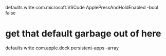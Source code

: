 defaults write com.microsoft.VSCode ApplePressAndHoldEnabled -bool false

# get that default garbage out of here
defaults write com.apple.dock persistent-apps -array

